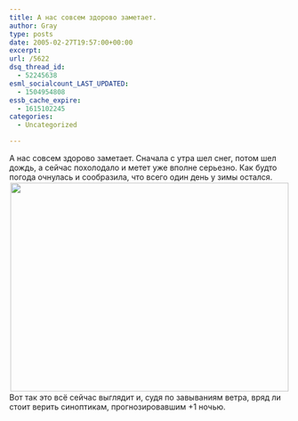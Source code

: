 ```yaml
---
title: А нас совсем здорово заметает.
author: Gray
type: posts
date: 2005-02-27T19:57:00+00:00
excerpt:
url: /5622
dsq_thread_id:
  - 52245638
esml_socialcount_LAST_UPDATED:
  - 1504954808
essb_cache_expire:
  - 1615102245
categories:
  - Uncategorized

---
```








А нас совсем здорово заметает. Сначала с утра шел снег, потом шел дождь, а сейчас похолодало и метет уже вполне серьезно. Как будто погода очнулась и сообразила, что всего один день у зимы остался.  
<img src="https://i1.wp.com/images7.fotki.com/v114/photos/5/520379/1886107/002202-vi.jpg?resize=500%2C375" title="" width="500" height="375" border="0" hspace="2" vspace="2" alt="" data-recalc-dims="1" />  
Вот так это всё сейчас выглядит и, судя по завываниям ветра, вряд ли стоит верить синоптикам, прогнозировавшим +1 ночью.